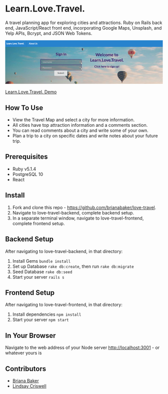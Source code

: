 # Learn.Love.Travel.
A travel planning app for exploring cities and attractions. Ruby on Rails back end, JavaScript/React front end, incorporating Google Maps, Unsplash, and Yelp APIs, Bcrypt, and JSON Web Tokens. 

![front-page-screencap](learn-love-travel-splash.png)

[Learn.Love.Travel. Demo](https://www.youtube.com/watch?v=tlp6Bd8HyX4)

## How To Use
* View the Travel Map and select a city for more information.
* All cities have top attraction information and a comments section.
* You can read comments about a city and write some of your own.
* Plan a trip to a city on specific dates and write notes about your future trip.

## Prerequisites

* Ruby v5.1.4
* PostgreSQL 10
* React

## Install
1. Fork and clone this repo - https://github.com/brianabaker/love-travel.
2. Navigate to love-travel-backend, complete backend setup.
3. In a separate terminal window, navigate to love-travel-frontend, complete frontend setup.

## Backend Setup
After navigating to love-travel-backend, in that directory: 
1. Install Gems `bundle install`
2. Set up Database `rake db:create`, then run `rake db:migrate`
3. Seed Database `rake db:seed`
4. Start your server `rails s`

## Frontend Setup
After navigating to love-travel-frontend, in that directory: 
1. Install dependencies `npm install` 
2. Start your server `npm start` 

## In Your Browser 
Navigate to the web address of your Node server [http://localhost:3001](http://localhost:3001) - or whatever yours is

## Contributors 
* [Briana Baker](https://github.com/brianabaker)
* [Lindsay Criswell](https://github.com/lindsaycriswell)
